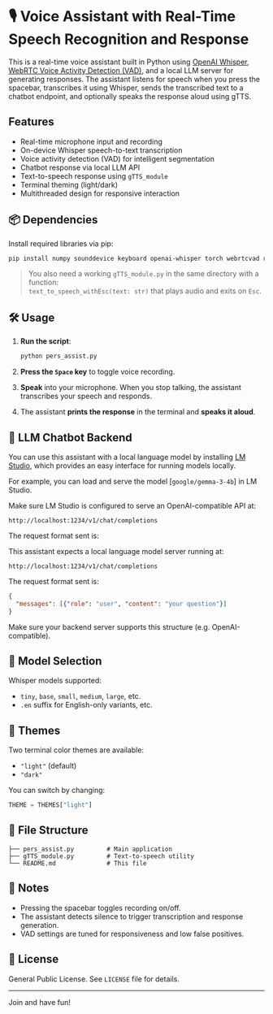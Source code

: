 
# 🎙️ Voice Assistant with Real-Time Speech Recognition and Response

This is a real-time voice assistant built in Python using [OpenAI Whisper](https://github.com/openai/whisper), [WebRTC Voice Activity Detection (VAD)](https://github.com/wiseman/py-webrtcvad), and a local LLM server for generating responses. The assistant listens for speech when you press the spacebar, transcribes it using Whisper, sends the transcribed text to a chatbot endpoint, and optionally speaks the response aloud using gTTS.

## Features

- Real-time microphone input and recording
- On-device Whisper speech-to-text transcription
- Voice activity detection (VAD) for intelligent segmentation
- Chatbot response via local LLM API
- Text-to-speech response using `gTTS_module`
- Terminal theming (light/dark)
- Multithreaded design for responsive interaction

## 📦 Dependencies

Install required libraries via pip:

```bash
pip install numpy sounddevice keyboard openai-whisper torch webrtcvad requests colorama
```

> You also need a working `gTTS_module.py` in the same directory with a function:  
> `text_to_speech_withEsc(text: str)` that plays audio and exits on `Esc`.

## 🛠️ Usage

1. **Run the script**:
   ```bash
   python pers_assist.py
   ```

2. **Press the `Space` key** to toggle voice recording.

3. **Speak** into your microphone. When you stop talking, the assistant transcribes your speech and responds.

4. The assistant **prints the response** in the terminal and **speaks it aloud**.

## 📡 LLM Chatbot Backend

You can use this assistant with a local language model by installing [LM Studio](https://lmstudio.ai), which provides an easy interface for running models locally.

For example, you can load and serve the model [`google/gemma-3-4b`] in LM Studio.

Make sure LM Studio is configured to serve an OpenAI-compatible API at:

```
http://localhost:1234/v1/chat/completions
```

The request format sent is:

This assistant expects a local language model server running at:

```
http://localhost:1234/v1/chat/completions
```

The request format sent is:
```json
{
  "messages": [{"role": "user", "content": "your question"}]
}
```

Make sure your backend server supports this structure (e.g. OpenAI-compatible).

## 🧠 Model Selection

Whisper models supported:
- `tiny`, `base`, `small`, `medium`, `large`, etc.
- `.en` suffix for English-only variants, etc.

## 🎨 Themes

Two terminal color themes are available:
- `"light"` (default)
- `"dark"`

You can switch by changing:
```python
THEME = THEMES["light"]
```

## 🧩 File Structure
```
├── pers_assist.py         # Main application
├── gTTS_module.py         # Text-to-speech utility
└── README.md              # This file
```
## 📝 Notes

- Pressing the spacebar toggles recording on/off.
- The assistant detects silence to trigger transcription and response generation.
- VAD settings are tuned for responsiveness and low false positives.

## 📄 License

General Public License. See `LICENSE` file for details.

---
Join and have fun!

